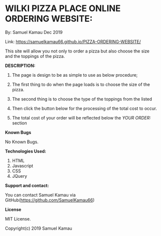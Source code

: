 # WILKI PIZZA PLACE ONLINE ORDERING WEBSITE:

By: Samuel Kamau Dec 2019

Link: https://samuelkamau66.github.io/PIZZA-ORDERING-WEBSITE/

This site will allow you not only to order a pizza but also choose
the size and the toppings of the pizza.

**DESCRIPTION:**

1. The page is design to be as simple to use as below procedure;

2. The first thing to do when the page loads is to choose the size of the pizza.

3. The second thing is to choose the type of the toppings from the listed

4. Then click the button below for the processing of the total cost to occur.

5. The total cost of your order will be reflected below the *YOUR ORDER:* section

**Known Bugs**

No Known Bugs.

**Technologies Used:**

1. HTML
2. Javascript
3. CSS
4. JQuery

**Support and contact:**

You can contact Samuel Kamau via GitHub(https://github.com/SamuelKamau66)

**License**

MIT License.

Copyright(c) 2019 Samuel Kamau
